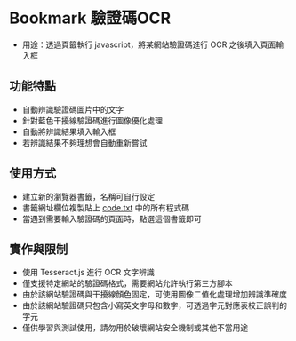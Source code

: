# Bookmark 驗證碼OCR

- 用途：透過頁籤執行 javascript，將某網站驗證碼進行 OCR 之後填入頁面輸入框

## 功能特點
- 自動辨識驗證碼圖片中的文字
- 針對藍色干擾線驗證碼進行圖像優化處理
- 自動將辨識結果填入輸入框
- 若辨識結果不夠理想會自動重新嘗試

## 使用方式
- 建立新的瀏覽器書籤，名稱可自行設定
- 書籤網址欄位複製貼上 [code.txt](code.txt) 中的所有程式碼
- 當遇到需要輸入驗證碼的頁面時，點選這個書籤即可

## 實作與限制
- 使用 Tesseract.js 進行 OCR 文字辨識
- 僅支援特定網站的驗證碼格式，需要網站允許執行第三方腳本
- 由於該網站驗證碼與干擾線顏色固定，可使用圖像二值化處理增加辨識準確度
- 由於該網站驗證碼只包含小寫英文字母和數字，可透過字元對應表校正誤判的字元
- 僅供學習與測試使用，請勿用於破壞網站安全機制或其他不當用途
